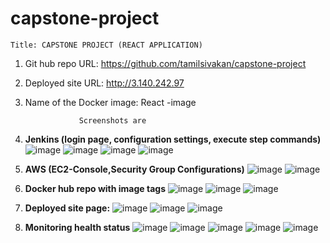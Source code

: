 # capstone-project
`Title: CAPSTONE PROJECT (REACT APPLICATION)`

1.	Git hub repo URL:  https://github.com/tamilsivakan/capstone-project
2.	Deployed site URL:   http://3.140.242.97 
4.	Name of the Docker image: React -image
   
                    Screenshots are 
1.	**Jenkins (login page, configuration settings, execute step commands)**
  ![image](https://github.com/user-attachments/assets/22de8da6-f887-4aaa-9f80-2dc17f84afeb)
  ![image](https://github.com/user-attachments/assets/23486f70-f60a-4fa2-aa06-fc974a4563e0)
  ![image](https://github.com/user-attachments/assets/ef7e0b68-b8d7-412c-acae-7c144cac64ff)
  ![image](https://github.com/user-attachments/assets/077d8127-3e2f-4037-aefe-885cf9fb4f84)
2.	**AWS (EC2-Console,Security Group Configurations)**
  ![image](https://github.com/user-attachments/assets/b30d6cba-04ec-4340-9aa6-af36e61a9a2b)
  ![image](https://github.com/user-attachments/assets/f81ba2dd-9634-4968-ae12-069cacd21aee)
3.	**Docker hub repo with image tags**
  ![image](https://github.com/user-attachments/assets/82e5e0ee-e2b7-4e68-9296-5f0e09b11f3a)
  ![image](https://github.com/user-attachments/assets/f3e419a4-104d-425b-9f6f-cd1f3a22d0d3)
  ![image](https://github.com/user-attachments/assets/526f96fb-440b-45f4-9b72-b5db1c6cb46b)
4. 	**Deployed site page:**
  ![image](https://github.com/user-attachments/assets/ad56038c-e6b0-4f3a-908b-6628311ac7d4)
  ![image](https://github.com/user-attachments/assets/e2575161-2a9f-40b5-9deb-93782a740762)
  ![image](https://github.com/user-attachments/assets/70ccf318-9cdd-4a43-97ee-a2bcd97fc343)
5.	**Monitoring health status**
  ![image](https://github.com/user-attachments/assets/0885e2b3-88dc-4d9c-942f-104c48129902)
  ![image](https://github.com/user-attachments/assets/42b55d7e-f9ce-49bf-8736-727221d6e0eb)
  ![image](https://github.com/user-attachments/assets/1bfd11f3-67d2-43b7-9e71-5c7435f1375c)
  ![image](https://github.com/user-attachments/assets/fd3ec448-4179-43d2-812e-b25277e9f3e2)
  ![image](https://github.com/user-attachments/assets/a68cd09e-d364-4f63-bca4-1d358f48ed22)











  	





